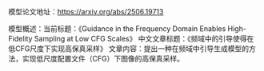 模型论文地址：https://arxiv.org/abs/2506.19713

模型概述：当前标题：《Guidance in the Frequency Domain Enables High-Fidelity Sampling at Low CFG Scales》
中文文章标题：《频域中的引导使得在低CFG尺度下实现高保真采样》
文章内容：提出一种在频域中引导生成模型的方法，实现低尺度配置文件（CFG）下图像的高保真采样。
